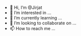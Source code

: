 - 👋 Hi, I’m @Jirjat
- 👀 I’m interested in ...
- 🌱 I’m currently learning ...
- 💞️ I’m looking to collaborate on ...
- 📫 How to reach me ...

<!---
Jirjat/Jirjat is a ✨ special ✨ repository because its `README.md` (this file) appears on your GitHub profile.
You can click the Preview link to take a look at your changes.
--->

